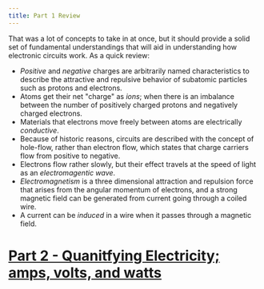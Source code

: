 ```yaml
---
title: Part 1 Review
---
```


That was a lot of concepts to take in at once, but it should provide a solid set of fundamental understandings that will aid in understanding how electronic circuits work. As a quick review:

 * _Positive_ and _negative_ charges are arbitrarily named characteristics to describe the attractive and repulsive behavior of subatomic particles such as protons and electrons.
 * Atoms get their net "charge" as _ions_; when there is an imbalance between the number of positively charged protons and negatively charged electrons.
 * Materials that electrons move freely between atoms are electrically _conductive_.
 * Because of historic reasons, circuits are described with the concept of hole-flow, rather than electron flow, which states that charge carriers flow from positive to negative.
 * Electrons flow rather slowly, but their effect travels at the speed of light as an _electromagentic wave_.
 * _Electromagnetism_ is a three dimensional attraction and repulsion force that arises from the angular momentum of electrons, and a strong magnetic field can be generated from current going through a coiled wire.
 * A current can be _induced_ in a wire when it passes through a magnetic field.





# [Part 2 - Quanitfying Electricity; amps, volts, and watts](../../Part2/Amount_and_Force) 

<br/>
